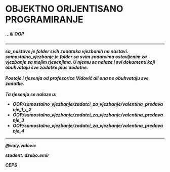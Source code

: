 <h1>OBJEKTNO ORIJENTISANO PROGRAMIRANJE</h1>
<h5>...ili OOP<h5>
<hr>

<p>
    sa_nastave je folder svih zadataka vjezbanih na nastavi.
    <br />
    samostalno_vjezbanje je folder sa svim zadatcima ostavljenim za vjezbanje sa mojim rjesenjima. U njemu se nalaze i svi dokumenti koji obuhvataju sve zadatke plus dodatne.
    <br /><br />
    Postoje i rjesenja od profesorice Vidović ali ona ne obuhvataju sve zadatke.
    <br /><br />
    Ta rjesenja se nalaze u:
    <ul> 
    <li>OOP/samostalno_vjezbanje/zadatci_za_vjezbanje/valentina_predavanje_1_i_2</li>
    <li>OOP/samostalno_vjezbanje/zadatci_za_vjezbanje/valentina_predavanje_3</li>
    <li>OOP/samostalno_vjezbanje/zadatci_za_vjezbanje/valentina_predavanje_4</li>
    </ul>
</p>
<hr>

<p>@valy.vidovic</p>
<p>student: dzebo.emir</p>
<p>CEPS</p>
